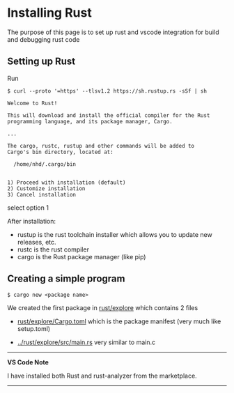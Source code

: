 # Installing Rust

The purpose of this page is to set up rust and vscode integration for build and debugging rust code

## Setting up Rust

Run
```shell
$ curl --proto '=https' --tlsv1.2 https://sh.rustup.rs -sSf | sh

Welcome to Rust!

This will download and install the official compiler for the Rust
programming language, and its package manager, Cargo.

...

The cargo, rustc, rustup and other commands will be added to
Cargo's bin directory, located at:

  /home/nhd/.cargo/bin


1) Proceed with installation (default)
2) Customize installation
3) Cancel installation

```
select option 1

After installation:

- rustup is the rust toolchain installer which allows you to update new releases, etc.
- rustc is the rust compiler
- cargo is the Rust package manager (like pip)

## Creating a simple program

```shell
$ cargo new <package name>
```
We created the first package in [rust/explore](../rust/explore) which contains 2 files

- [rust/explore/Cargo.toml](../rust/explore/Cargo.toml) which is the package manifest (very much like setup.toml)

- [../rust/explore/src/main.rs](rust/explore/src/main.rs) very similar to main.c

---

**VS Code Note**

I have installed both Rust and rust-analyzer from the marketplace.

---
